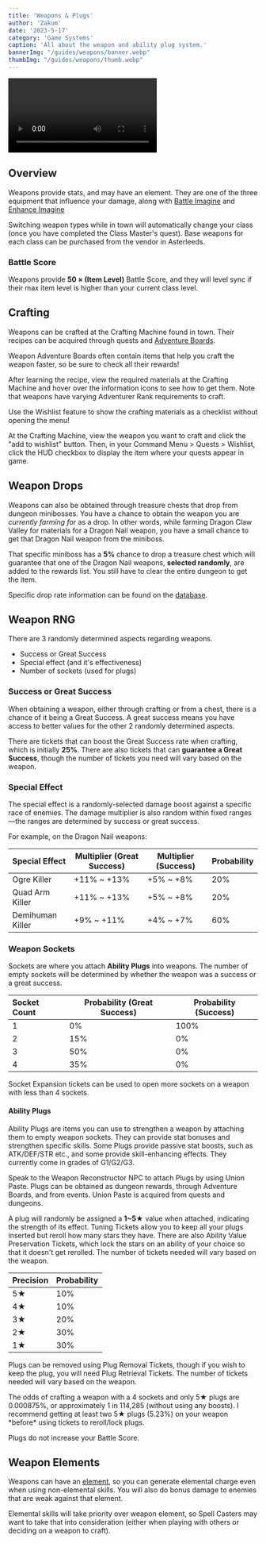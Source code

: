 ```yaml
---
title: 'Weapons & Plugs'
author: 'Zakum'
date: '2023-5-17'
category: 'Game Systems'
caption: 'All about the weapon and ability plug system.'
bannerImg: "/guides/weapons/banner.webp"
thumbImg: "/guides/weapons/thumb.webp"
---
```


<script>
    import StickyNote from '$lib/components/StickyNote.svelte';
    import Video from '$lib/components/Video.svelte';
</script>

<Video 
    title="Weapons and Plugs" 
    id="zcSPxPQwuTo"
    bleed
/>

## Overview
Weapons provide stats, and may have an element. They are one of the three equipment that influence your damage, along with [Battle Imagine](/guides/imagine#battle-imagine) and [Enhance Imagine](/guides/imagine#enhance-imagine)

Switching weapon types while in town will automatically change your class (once you have completed the Class Master's quest). Base weapons for each class can be purchased from the vendor in Asterleeds.

### Battle Score
Weapons provide **50 &times; (Item Level)** Battle Score, and they will level sync if their max item level is higher than your current class level.

## Crafting
Weapons can be crafted at the Crafting Machine found in town. Their recipes can be acquired through quests and [Adventure Boards](/guides/adventure-boards).

<StickyNote type="tip">
    Weapon Adventure Boards often contain items that help you craft the weapon faster, so be sure to check all their rewards!
</StickyNote>

After learning the recipe, view the required materials at the Crafting Machine and hover over the information icons to see how to get them. Note that weapons have varying Adventurer Rank requirements to craft.

<StickyNote type="tip">
    Use the Wishlist feature to show the crafting materials as a checklist without opening the menu!
</StickyNote>

At the Crafting Machine, view the weapon you want to craft and click the "add to wishlist" button. Then, in your Command Menu > Quests > Wishlist, click the HUD checkbox to display the item where your quests appear in game.

## Weapon Drops
Weapons can also be obtained through treasure chests that drop from dungeon minibosses. You have a chance to obtain the weapon you are *currently farming for* as a drop. In other words, while farming Dragon Claw Valley for materials for a Dragon Nail weapon, you have a small chance to get that Dragon Nail weapon from the miniboss. 

That specific miniboss has a **5%** chance to drop a treasure chest which will guarantee that one of the Dragon Nail weapons, **selected randomly**, are added to the rewards list. You still have to clear the entire dungeon to get the item. 

Specific drop rate information can be found on the [database](/db).

## Weapon RNG
There are 3 randomly determined aspects regarding weapons.
- Success or Great Success
- Special effect (and it's effectiveness)
- Number of sockets (used for plugs)

### Success or Great Success
When obtaining a weapon, either through crafting or from a chest, there is a chance of it being a Great Success. A great success means you have access to better values for the other 2 randomly determined aspects. 

There are tickets that can boost the Great Success rate when crafting, which is initially **25%**. There are also tickets that can **guarantee a Great Success**, though the number of tickets you need will vary based on the weapon. 

### Special Effect
The special effect is a randomly-selected damage boost against a specific race of enemies. The damage multiplier is also random within fixed ranges—the ranges are determined by success or great success. 

For example, on the Dragon Nail weapons:

| Special Effect | Multiplier (Great Success) | Multiplier (Success) | Probability |
|:---------------|----------------------------|----------------------|-------------|
|Ogre Killer     | +11% ~ +13%                | +5% ~ +8%            | 20%         |
|Quad Arm Killer | +11% ~ +13%                | +5% ~ +8%            | 20%         |
|Demihuman Killer| +9% ~ +11%                 | +4% ~ +7%            | 60%         |

### Weapon Sockets
Sockets are where you attach **Ability Plugs** into weapons. The number of empty sockets will be determined by whether the weapon was a success or a great success.

| Socket Count | Probability (Great Success) | Probability (Success) |
|:-------------|-----------------------------|-----------------------|
| 1            | 0%                          | 100%                  |
| 2            | 15%                         | 0%                    |
| 3            | 50%                         | 0%                    |
| 4            | 35%                         | 0%                    |

Socket Expansion tickets can be used to open more sockets on a weapon with less than 4 sockets.

#### Ability Plugs
Ability Plugs are items you can use to strengthen a weapon by attaching them to empty weapon sockets. They can  provide stat bonuses and strengthen specific skills. Some Plugs provide passive stat boosts, such as ATK/DEF/STR etc., and some provide skill-enhancing effects. They currently come in grades of G1/G2/G3.

Speak to the Weapon Reconstructor NPC to attach Plugs by using Union Paste. Plugs can be obtained as dungeon rewards, through Adventure Boards, and from events. Union Paste is acquired from quests and dungeons.

A plug will randomly be assigned a **1~5★** value when attached, indicating the strength of its effect. Tuning Tickets allow you to keep all your plugs inserted but reroll how many stars they have. There are also Ability Value Preservation Tickets, which lock the stars on an ability of your choice so that it doesn't get rerolled. The number of tickets needed will vary based on the weapon.

| Precision | Probability |
|-----------|-------------|
| 5★        | 10%         |
| 4★        | 10%         | 
| 3★        | 20%         | 
| 2★        | 30%         | 
| 1★        | 30%         | 

Plugs can be removed using Plug Removal Tickets, though if you wish to keep the plug, you will need Plug Retrieval Tickets. The number of tickets needed will vary based on the weapon. 

<StickyNote type="tip">
    The odds of crafting a weapon with a 4 sockets and only 5★ plugs are 0.000875%, or approximately 1 in 114,285 (without using any boosts). I recommend getting at least two 5★ plugs (5.23%) on your weapon *before* using tickets to reroll/lock plugs.
</StickyNote>

Plugs do not increase your Battle Score.

## Weapon Elements
Weapons can have an [element](/guides/elements), so you can generate elemental charge even when using non-elemental skills. You will also do bonus damage to enemies that are weak against that element. 

Elemental skills will take priority over weapon element, so Spell Casters may want to take that into consideration (either when playing with others or deciding on a weapon to craft).